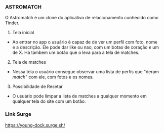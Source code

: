 ### ASTROMATCH

O Astromatch é um clone do aplicativo de relacionamento conhecido como Tinder.

1.  Tela inicial
- Ao entrar no app o usuário é capaz de de ver um perfil com foto, nome e a descrição. Ele pode dar like ou nao, com um botao de coração e um de X. Há tambem um botão que o leva para a tela de matches.

2. Tela de matches
- Nessa tela o usuário consegue observar uma lista de perfis que "deram *match*" com ele, com fotos e os nomes. 

3. Possibilidade de Resetar
- O usuário pode limpar a lista de matches a qualquer momento em qualquer tela do site com um botão.

### Link Surge 
https://young-dock.surge.sh/
